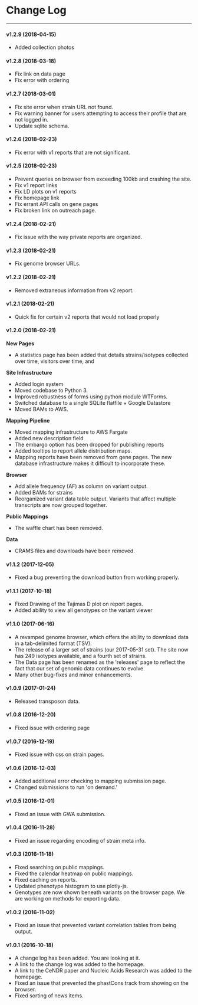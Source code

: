 # Change Log

--- 

#### v1.2.9 (2018-04-15)

* Added collection photos

#### v1.2.8 (2018-03-18)

* Fix link on data page
* Fix error with ordering

#### v1.2.7 (2018-03-01)

* Fix site error when strain URL not found.
* Fix warning banner for users attempting to access their profile that are not logged in.
* Update sqlite schema.

#### v1.2.6 (2018-02-23)

* Fix error with v1 reports that are not significant.

#### v1.2.5 (2018-02-23)

* Prevent queries on browser from exceeding 100kb and crashing the site.
* Fix v1 report links
* Fix LD plots on v1 reports
* Fix homepage link
* Fix errant API calls on gene pages
* Fix broken link on outreach page.

#### v1.2.4 (2018-02-21)

* Fix issue with the way private reports are organized.

#### v1.2.3 (2018-02-21)

* Fix genome browser URLs.

#### v1.2.2 (2018-02-21)

* Removed extraneous information from v2 report.

#### v1.2.1 (2018-02-21)

* Quick fix for certain v2 reports that would not load properly

#### v1.2.0 (2018-02-21)

__New Pages__

* A statistics page has been added that details strains/isotypes collected over time, visitors over time, and 

__Site Infrastructure__

* Added login system
* Moved codebase to Python 3.
* Improved robustness of forms using python module WTForms.
* Switched database to a single SQLite flatfile + Google Datastore
* Moved BAMs to AWS.

__Mapping Pipeline__

* Moved mapping infrastructure to AWS Fargate
* Added new description field
* The embargo option has been dropped for publishing reports
* Added tooltips to report allele distribution maps.
* Mapping reports have been removed from gene pages. The new database infrastructure makes it difficult to incorporate these.

__Browser__

* Add allele frequency (AF) as column on variant output.
* Added BAMs for strains
* Reorganized variant data table output. Variants that affect multiple transcripts are now grouped together.

__Public Mappings__

* The waffle chart has been removed.

__Data__

* CRAMS files and downloads have been removed.

#### v1.1.2 (2017-12-05)

* Fixed a bug preventing the download button from working properly.

#### v1.1.1 (2017-10-18)

* Fixed Drawing of the Tajimas D plot on report pages.
* Added ability to view all genotypes on the variant viewer

#### v1.1.0 (2017-06-16)

* A revamped genome browser, which offers the ability to download data in a tab-delimited format (TSV).
* The release of a larger set of strains (our 2017-05-31 set). The site now has 249 isotypes available, and a fourth set of strains.
* The Data page has been renamed as the 'releases' page to reflect the fact that our set of genomic data continues to evolve.
* Many other bug-fixes and minor enhancements.

#### v1.0.9 (2017-01-24)

* Released transposon data.

#### v1.0.8 (2016-12-20)

* Fixed issue with ordering page

#### v1.0.7 (2016-12-19)

* Fixed issue with css on strain pages.

#### v1.0.6 (2016-12-03)

* Added additional error checking to mapping submission page.
* Changed submissions to run 'on demand.'

#### v1.0.5 (2016-12-01)

* Fixed an issue with GWA submission.

#### v1.0.4 (2016-11-28)

* Fixed an issue regarding encoding of strain meta info.

#### v1.0.3 (2016-11-18)

* Fixed searching on public mappings.
* Fixed the calendar heatmap on public mappings.
* Fixed caching on reports.
* Updated phenotype histogram to use plotly-js.
* Genotypes are now shown beneath variants on the browser page. We are working on methods for exporting data.

#### v1.0.2 (2016-11-02)

* Fixed an issue that prevented variant correlation tables from being output.

#### v1.0.1 (2016-10-18)

* A change log has been added. You are looking at it.
* A link to the change log was added to the homepage.
* A link to the CeNDR paper and Nucleic Acids Research was added to the homepage.
* Fixed an issue that prevented the phastCons track from showing on the browser.
* Fixed sorting of news items.